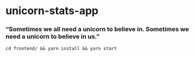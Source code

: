 # unicorn-stats-app
### “Sometimes we all need a unicorn to believe in. Sometimes we need a unicorn to believe in us.”
`cd frontend/ && yarn install && yarn start`

